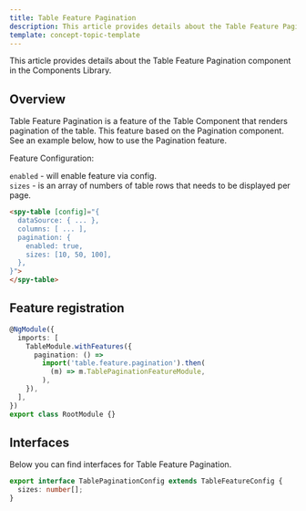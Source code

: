 ```yaml
---
title: Table Feature Pagination
description: This article provides details about the Table Feature Pagination component in the Components Library.
template: concept-topic-template
---
```


This article provides details about the Table Feature Pagination component in the Components Library.

## Overview

Table Feature Pagination is a feature of the Table Component that renders pagination of the table.
This feature based on the Pagination component.
See an example below, how to use the Pagination feature.

Feature Configuration:

`enabled` - will enable feature via config.  
`sizes` - is an array of numbers of table rows that needs to be displayed per page.  

```html
<spy-table [config]="{
  dataSource: { ... },
  columns: [ ... ],
  pagination: {
    enabled: true,
    sizes: [10, 50, 100],
  },                                                                                           
}">
</spy-table>
```

## Feature registration
   
```ts
@NgModule({
  imports: [
    TableModule.withFeatures({
      pagination: () =>
        import('table.feature.pagination').then(
          (m) => m.TablePaginationFeatureModule,
        ),    
    }),
  ],
})
export class RootModule {}
```

## Interfaces

Below you can find interfaces for Table Feature Pagination.

```ts
export interface TablePaginationConfig extends TableFeatureConfig {
  sizes: number[];
}
```
